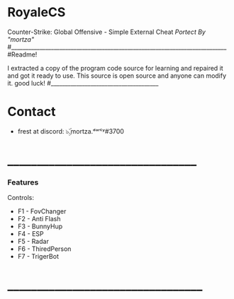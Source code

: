 # RoyaleCS
Counter-Strike: Global Offensive - Simple External Cheat _Portect By "mortza"_
#____________________________________________________________________________
#Readme!

I extracted a copy of the program code source for learning and repaired it and got it ready to use.
This source is open source and anyone can modify it.
good luck!
#______________________________________
# Contact
- frest at discord: ๖ۣۜ.mortza.ᵈᵃʳᶜʸ#3700


# ________________________________
### Features
Controls:
  - F1 - FovChanger
  - F2 - Anti Flash	
  - F3 - BunnyHup	
  - F4 - ESP	
  - F5 - Radar	
  - F6 - ThiredPerson	
  - F7 - TrigerBot

# _________________________________

